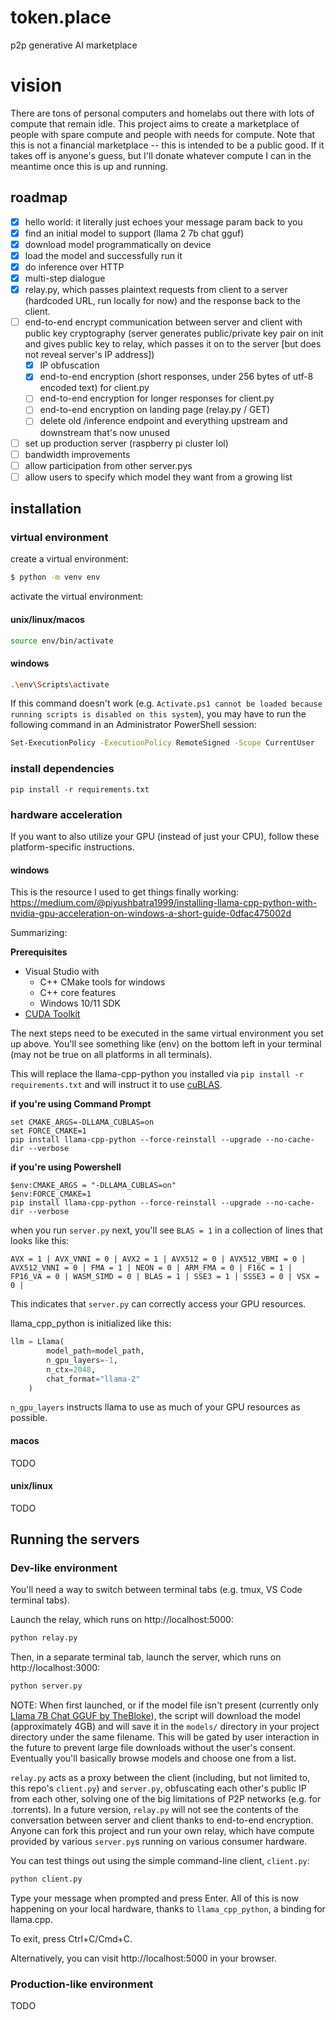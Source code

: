 # token.place
p2p generative AI marketplace

# vision
There are tons of personal computers and homelabs out there with lots of compute that remain idle. This project aims to create a marketplace of people with spare compute and people with needs for compute. Note that this is not a financial marketplace -- this is intended to be a public good. If it takes off is anyone's guess, but I'll donate whatever compute I can in the meantime once this is up and running.

## roadmap

- [x] hello world: it literally just echoes your message param back to you
- [x] find an initial model to support (llama 2 7b chat gguf)
- [x] download model programmatically on device
- [x] load the model and successfully run it
- [x] do inference over HTTP
- [x] multi-step dialogue
- [x] relay.py, which passes plaintext requests from client to a server (hardcoded URL, run locally for now) and the response back to the client.
- [ ] end-to-end encrypt communication between server and client with public key cryptography (server generates public/private key pair on init and gives public key to relay, which passes it on to the server [but does not reveal server's IP address])
  - [x] IP obfuscation
  - [x] end-to-end encryption (short responses, under 256 bytes of utf-8 encoded text) for client.py
  - [ ] end-to-end encryption for longer responses for client.py
  - [ ] end-to-end encryption on landing page (relay.py / GET)
  - [ ] delete old /inference endpoint and everything upstream and downstream that's now unused
- [ ] set up production server (raspberry pi cluster lol)
- [ ] bandwidth improvements
- [ ] allow participation from other server.pys
- [ ] allow users to specify which model they want from a growing list

## installation

### virtual environment

create a virtual environment:

```sh
$ python -m venv env
```

activate the virtual environment:

#### unix/linux/macos

```sh
source env/bin/activate
```

#### windows

```sh
.\env\Scripts\activate
```

If this command doesn't work (e.g. `Activate.ps1 cannot be loaded because running scripts is disabled on this system`), you may have to run the following command in an Administrator PowerShell session:

```sh
Set-ExecutionPolicy -ExecutionPolicy RemoteSigned -Scope CurrentUser
```

### install dependencies

```
pip install -r requirements.txt
```

### hardware acceleration

If you want to also utilize your GPU (instead of just your CPU), follow these platform-specific instructions.

#### windows

This is the resource I used to get things finally working: https://medium.com/@piyushbatra1999/installing-llama-cpp-python-with-nvidia-gpu-acceleration-on-windows-a-short-guide-0dfac475002d

Summarizing:

**Prerequisites**

- Visual Studio with
  - C++ CMake tools for windows
  - C++ core features
  - Windows 10/11 SDK
- [CUDA Toolkit](https://developer.nvidia.com/cuda-12-2-0-download-archive?target_os=Windows)

The next steps need to be executed in the same virtual environment you set up above. You'll see something like (env) on the bottom left in your terminal (may not be true on all platforms in all terminals).

This will replace the llama-cpp-python you installed via `pip install -r requirements.txt` and will instruct it to use [cuBLAS](https://docs.nvidia.com/cuda/cublas/index.html).

**if you're using Command Prompt**

```
set CMAKE_ARGS=-DLLAMA_CUBLAS=on
set FORCE_CMAKE=1
pip install llama-cpp-python --force-reinstall --upgrade --no-cache-dir --verbose
```

**if you're using Powershell**

```
$env:CMAKE_ARGS = "-DLLAMA_CUBLAS=on"
$env:FORCE_CMAKE=1
pip install llama-cpp-python --force-reinstall --upgrade --no-cache-dir --verbose
```

when you run `server.py` next, you'll see `BLAS = 1` in a collection of lines that looks like this:

```
AVX = 1 | AVX_VNNI = 0 | AVX2 = 1 | AVX512 = 0 | AVX512_VBMI = 0 | AVX512_VNNI = 0 | FMA = 1 | NEON = 0 | ARM_FMA = 0 | F16C = 1 | FP16_VA = 0 | WASM_SIMD = 0 | BLAS = 1 | SSE3 = 1 | SSSE3 = 0 | VSX = 0 |
```

This indicates that `server.py` can correctly access your GPU resources.

llama_cpp_python is initialized like this:

```py
llm = Llama(
        model_path=model_path,
        n_gpu_layers=-1,
        n_ctx=2048,
        chat_format="llama-2"
    )
```

`n_gpu_layers` instructs llama to use as much of your GPU resources as possible.

#### macos

TODO

#### unix/linux

TODO

## Running the servers

### Dev-like environment

You'll need a way to switch between terminal tabs (e.g. tmux, VS Code terminal tabs).

Launch the relay, which runs on http://localhost:5000:

```sh
python relay.py
```

Then, in a separate terminal tab, launch the server, which runs on http://localhost:3000:

```sh
python server.py
```

NOTE: When first launched, or if the model file isn't present (currently only [Llama 7B Chat GGUF by TheBloke](https://huggingface.co/TheBloke/Llama-2-7B-Chat-GGUF)), the script will download the model (approximately 4GB) and will save it in the `models/` directory in your project directory under the same filename. This will be gated by user interaction in the future to prevent large file downloads without the user's consent. Eventually you'll basically browse models and choose one from a list.

`relay.py` acts as a proxy between the client (including, but not limited to, this repo's `client.py`) and `server.py`, obfuscating each other's public IP from each other, solving one of the big limitations of P2P networks (e.g. for .torrents). In a future version, `relay.py` will not see the contents of the conversation between server and client thanks to end-to-end encryption. Anyone can fork this project and run your own relay, which have compute provided by various `server.py`s running on various consumer hardware.

You can test things out using the simple command-line client, `client.py`:

```sh
python client.py
```

Type your message when prompted and press Enter. All of this is now happening on your local hardware, thanks to `llama_cpp_python`, a binding for llama.cpp.

To exit, press Ctrl+C/Cmd+C.

Alternatively, you can visit http://localhost:5000 in your browser.

### Production-like environment

TODO
